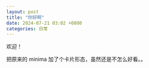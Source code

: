 ```yaml
---
layout: post
title: "你好啊"
date: 2024-07-21 03:02 +0800
categories: 日常
---
```


欢迎！

把原来的 minima 加了个卡片形态，虽然还是不怎么好看。。
